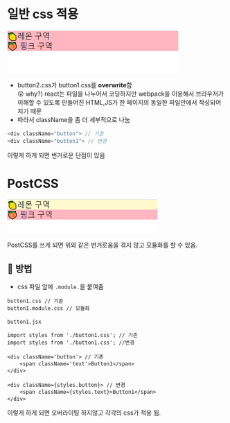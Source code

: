 # 일반 css 적용
![poster](./img/notmodule.PNG)
- button2.css가 button1.css를 **overwrite**함 <br>
😲 why?) react는 파일을 나누어서 코딩하지만 webpack을 이용해서 브라우저가 이해할 수 있도록 만들어진 HTML,JS가 한 페이지의 동일한 파일안에서 작성되어지기 때문
- 따라서 className을 좀 더 세부적으로 나눔
```js
<div className="button"> // 기존
<div className="button1"> // 변경
```
이렇게 하게 되면 번거로운 단점이 있음

# PostCSS
![poster](./img/module.PNG)

PostCSS를 쓰게 되면 위와 같은 번거로움을 겪지 않고 모듈화를 할 수 있음.
## 🌳 방법
- css 파일 앞에 `.module.`을 붙여줌
```
button1.css // 기존
button1.module.css // 모듈화
```
`button1.jsx`
```
import styles from './button1.css'; // 기존
import styles from './button1.css'; //변경

<div className='button'> // 기존
    <span className='text'>Button1</span>
</div>

<div className={styles.button}> // 변경
    <span className={styles.text}>Button1</span>
</div>
```
이렇게 하게 되면 오버라이팅 하지않고 각각의 css가 적용 됨.


